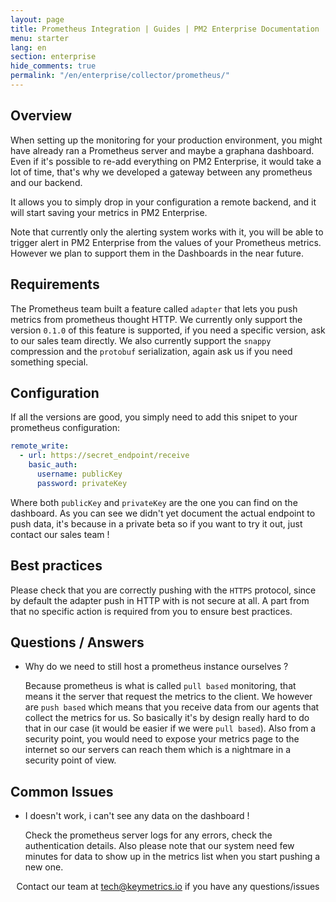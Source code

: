 ```yaml
---
layout: page
title: Prometheus Integration | Guides | PM2 Enterprise Documentation
menu: starter
lang: en
section: enterprise
hide_comments: true
permalink: "/en/enterprise/collector/prometheus/"
---
```


## Overview

When setting up the monitoring for your production environment, you might have already ran a Prometheus server and maybe a graphana dashboard.
Even if it's possible to re-add everything on PM2 Enterprise, it would take a lot of time, that's why we developed a gateway between any prometheus and our backend.

It allows you to simply drop in your configuration a remote backend, and it will start saving your metrics in PM2 Enterprise.

Note that currently only the alerting system works with it, you will be able to trigger alert in PM2 Enterprise from the values of your Prometheus metrics. However we plan to support them in the Dashboards in the near future.

## Requirements

The Prometheus team built a feature called `adapter` that lets you push metrics from prometheus thought HTTP. We currently only support the version `0.1.0` of this feature is supported, if you need a specific version, ask to our sales team directly.
We also currently support the `snappy` compression and the `protobuf` serialization, again ask us if you need something special.

## Configuration

If all the versions are good, you simply need to add this snipet to your prometheus configuration:
```yaml
remote_write:
  - url: https://secret_endpoint/receive
    basic_auth:
      username: publicKey
      password: privateKey
```

Where both `publicKey` and `privateKey` are the one you can find on the dashboard.
As you can see we didn't yet document the actual endpoint to push data, it's because in a private beta so if you want to try it out, just contact our sales team !

## Best practices

Please check that you are correctly pushing with the `HTTPS` protocol, since by default the adapter push in HTTP with is not secure at all.
A part from that no specific action is required from you to ensure best practices.

## Questions / Answers

* Why do we need to still host a prometheus instance ourselves ?

  Because prometheus is what is called `pull based` monitoring, that means it the server that request the metrics to the client. We however are `push based` which means that you receive data from our agents that collect the metrics for us. So basically it's by design really hard to do that in our case (it would be easier if we were `pull based`). Also from a security point, you would need to expose your metrics page to the internet so our servers can reach them which is a nightmare in a security point of view.

## Common Issues

* I doesn't work, i can't see any data on the dashboard !

  Check the prometheus server logs for any errors, check the authentication details. Also please note that our system need few minutes for data to show up in the metrics list when you start pushing a new one.




<center>
Contact our team at <a href="mailto:tech@keymetrics.io">tech@keymetrics.io</a> if you have any questions/issues
</center>
